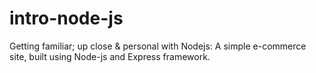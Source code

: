 # intro-node-js
Getting familiar; up close & personal with Nodejs: 
A simple e-commerce site, built using Node-js and Express framework.
